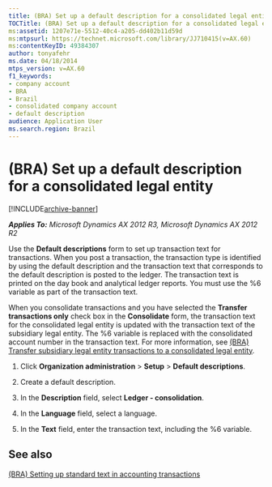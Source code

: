```yaml
---
title: (BRA) Set up a default description for a consolidated legal entity
TOCTitle: (BRA) Set up a default description for a consolidated legal entity
ms:assetid: 1207e71e-5512-40c4-a205-dd402b11d59d
ms:mtpsurl: https://technet.microsoft.com/library/JJ710415(v=AX.60)
ms:contentKeyID: 49384307
author: tonyafehr
ms.date: 04/18/2014
mtps_version: v=AX.60
f1_keywords:
- company account
- BRA
- Brazil
- consolidated company account
- default description
audience: Application User
ms.search.region: Brazil
---
```


# (BRA) Set up a default description for a consolidated legal entity 


[!INCLUDE[archive-banner](includes/archive-banner.md)]


_**Applies To:** Microsoft Dynamics AX 2012 R3, Microsoft Dynamics AX 2012 R2_

Use the **Default descriptions** form to set up transaction text for transactions. When you post a transaction, the transaction type is identified by using the default description and the transaction text that corresponds to the default description is posted to the ledger. The transaction text is printed on the day book and analytical ledger reports. You must use the %6 variable as part of the transaction text.

When you consolidate transactions and you have selected the **Transfer transactions only** check box in the **Consolidate** form, the transaction text for the consolidated legal entity is updated with the transaction text of the subsidiary legal entity. The %6 variable is replaced with the consolidated account number in the transaction text. For more information, see [(BRA) Transfer subsidiary legal entity transactions to a consolidated legal entity](bra-transfer-subsidiary-legal-entity-transactions-to-a-consolidated-legal-entity.md).

1.  Click **Organization administration** \> **Setup** \> **Default descriptions**.

2.  Create a default description.

3.  In the **Description** field, select **Ledger - consolidation**.

4.  In the **Language** field, select a language.

5.  In the **Text** field, enter the transaction text, including the %6 variable.

## See also

[(BRA) Setting up standard text in accounting transactions](bra-setting-up-standard-text-in-accounting-transactions.md)

  


